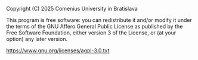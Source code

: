 Copyright (C) 2025 Comenius University in Bratislava

This program is free software: you can redistribute it and/or modify
it under the terms of the GNU Affero General Public License as published
by the Free Software Foundation, either version 3 of the License, or
(at your option) any later version.

https://www.gnu.org/licenses/agpl-3.0.txt